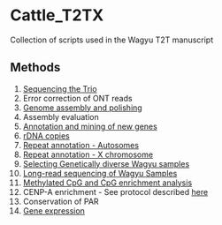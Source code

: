 # Cattle_T2TX
Collection of scripts used in the Wagyu T2T manuscript

## Methods

1. [Sequencing the Trio](sequencing_the_trio)
2. Error correction of ONT reads
3. [Genome assembly and polishing](genome_assembly_and_polishing)
4. Assembly evaluation
5. [Annotation and mining of new genes](annotation_analyses)
6. [rDNA copies](rDNA_copies)
7. [Repeat annotation - Autosomes](repeat_annotation_autosomes)
8. [Repeat annotation - X chromosome](repeat_annotation_X_chromosome)
9. [Selecting Genetically diverse Wagyu samples](selecting_genetically_diverse_wagyu)
10. [Long-read sequencing of Wagyu Samples](long_read_sequencing_20_wagyu)
11. [Methylated CpG and CpG enrichment analysis](methylated_CpG_and_enrichment)
12. CENP-A enrichment - See protocol described [here](https://doi.org/10.1038/s41467-024-52384-5)
13. Conservation of PAR
14. [Gene expression](Testis_gene_expression)
